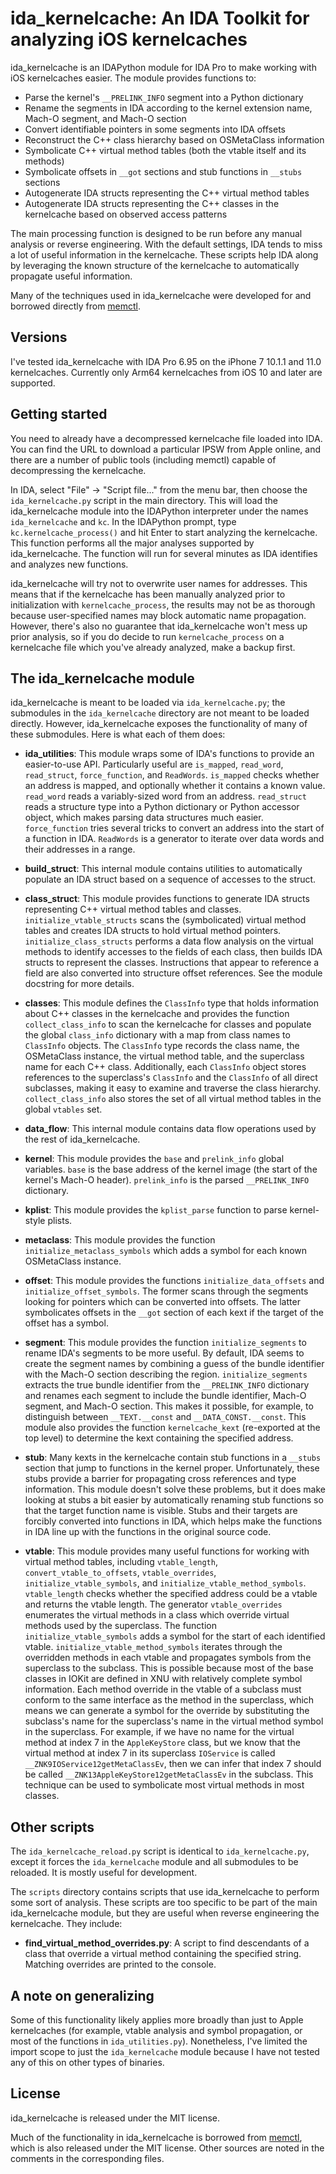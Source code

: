 # ida_kernelcache: An IDA Toolkit for analyzing iOS kernelcaches

<!-- Brandon Azad -->

ida_kernelcache is an IDAPython module for IDA Pro to make working with iOS kernelcaches easier.
The module provides functions to:

* Parse the kernel's `__PRELINK_INFO` segment into a Python dictionary
* Rename the segments in IDA according to the kernel extension name, Mach-O segment, and Mach-O
  section
* Convert identifiable pointers in some segments into IDA offsets
* Reconstruct the C++ class hierarchy based on OSMetaClass information
* Symbolicate C++ virtual method tables (both the vtable itself and its methods)
* Symbolicate offsets in `__got` sections and stub functions in `__stubs` sections
* Autogenerate IDA structs representing the C++ virtual method tables
* Autogenerate IDA structs representing the C++ classes in the kernelcache based on observed access
  patterns

The main processing function is designed to be run before any manual analysis or reverse
engineering. With the default settings, IDA tends to miss a lot of useful information in the
kernelcache. These scripts help IDA along by leveraging the known structure of the kernelcache to
automatically propagate useful information.

Many of the techniques used in ida_kernelcache were developed for and borrowed directly from
[memctl].

[memctl]: https://github.com/bazad/memctl

## Versions

I've tested ida_kernelcache with IDA Pro 6.95 on the iPhone 7 10.1.1 and 11.0 kernelcaches.
Currently only Arm64 kernelcaches from iOS 10 and later are supported.

## Getting started

You need to already have a decompressed kernelcache file loaded into IDA. You can find the URL to
download a particular IPSW from Apple online, and there are a number of public tools (including
memctl) capable of decompressing the kernelcache.

In IDA, select "File" -> "Script file..." from the menu bar, then choose the `ida_kernelcache.py`
script in the main directory. This will load the ida_kernelcache module into the IDAPython
interpreter under the names `ida_kernelcache` and `kc`. In the IDAPython prompt, type
`kc.kernelcache_process()` and hit Enter to start analyzing the kernelcache. This function performs
all the major analyses supported by ida_kernelcache. The function will run for several minutes as
IDA identifies and analyzes new functions.

ida_kernelcache will try not to overwrite user names for addresses. This means that if the
kernelcache has been manually analyzed prior to initialization with `kernelcache_process`, the
results may not be as thorough because user-specified names may block automatic name propagation.
However, there's also no guarantee that ida_kernelcache won't mess up prior analysis, so if you do
decide to run `kernelcache_process` on a kernelcache file which you've already analyzed, make a
backup first.

## The ida_kernelcache module

ida_kernelcache is meant to be loaded via `ida_kernelcache.py`; the submodules in the
`ida_kernelcache` directory are not meant to be loaded directly. However, ida_kernelcache exposes
the functionality of many of these submodules. Here is what each of them does:

* **ida_utilities**:
This module wraps some of IDA's functions to provide an easier-to-use API. Particularly useful are
`is_mapped`, `read_word`, `read_struct`, `force_function`, and `ReadWords`. `is_mapped` checks
whether an address is mapped, and optionally whether it contains a known value. `read_word` reads a
variably-sized word from an address. `read_struct` reads a structure type into a Python dictionary
or Python accessor object, which makes parsing data structures much easier. `force_function` tries
several tricks to convert an address into the start of a function in IDA. `ReadWords` is a
generator to iterate over data words and their addresses in a range.

* **build_struct**:
This internal module contains utilities to automatically populate an IDA struct based on a sequence
of accesses to the struct.

* **class_struct**:
This module provides functions to generate IDA structs representing C++ virtual method tables and
classes. `initialize_vtable_structs` scans the (symbolicated) virtual method tables and creates IDA
structs to hold virtual method pointers. `initialize_class_structs` performs a data flow analysis
on the virtual methods to identify accesses to the fields of each class, then builds IDA structs to
represent the classes. Instructions that appear to reference a field are also converted into
structure offset references. See the module docstring for more details.

* **classes**:
This module defines the `ClassInfo` type that holds information about C++ classes in the
kernelcache and provides the function `collect_class_info` to scan the kernelcache for classes and
populate the global `class_info` dictionary with a map from class names to `ClassInfo` objects. The
`ClassInfo` type records the class name, the OSMetaClass instance, the virtual method table, and
the superclass name for each C++ class. Additionally, each `ClassInfo` object stores references to
the superclass's `ClassInfo` and the `ClassInfo` of all direct subclasses, making it easy to
examine and traverse the class hierarchy. `collect_class_info` also stores the set of all virtual
method tables in the global `vtables` set.

* **data_flow**:
This internal module contains data flow operations used by the rest of ida_kernelcache.

* **kernel**:
This module provides the `base` and `prelink_info` global variables. `base` is the base address of
the kernel image (the start of the kernel's Mach-O header). `prelink_info` is the parsed
`__PRELINK_INFO` dictionary.

* **kplist**:
This module provides the `kplist_parse` function to parse kernel-style plists.

* **metaclass**:
This module provides the function `initialize_metaclass_symbols` which adds a symbol for each
known OSMetaClass instance.

* **offset**:
This module provides the functions `initialize_data_offsets` and `initialize_offset_symbols`. The
former scans through the segments looking for pointers which can be converted into offsets. The
latter symbolicates offsets in the `__got` section of each kext if the target of the offset has a
symbol.

* **segment**:
This module provides the function `initialize_segments` to rename IDA's segments to be more useful.
By default, IDA seems to create the segment names by combining a guess of the bundle identifier
with the Mach-O section describing the region. `initialize_segments` extracts the true bundle
identifier from the `__PRELINK_INFO` dictionary and renames each segment to include the bundle
identifier, Mach-O segment, and Mach-O section. This makes it possible, for example, to distinguish
between `__TEXT.__const` and `__DATA_CONST.__const`. This module also provides the function
`kernelcache_kext` (re-exported at the top level) to determine the kext containing the specified
address.

* **stub**:
Many kexts in the kernelcache contain stub functions in a `__stubs` section that jump to functions
in the kernel proper. Unfortunately, these stubs provide a barrier for propagating cross references
and type information. This module doesn't solve these problems, but it does make looking at stubs a
bit easier by automatically renaming stub functions so that the target function name is visible.
Stubs and their targets are forcibly converted into functions in IDA, which helps make the
functions in IDA line up with the functions in the original source code.

* **vtable**:
This module provides many useful functions for working with virtual method tables, including
`vtable_length`, `convert_vtable_to_offsets`, `vtable_overrides`, `initialize_vtable_symbols`, and
`initialize_vtable_method_symbols`. `vtable_length` checks whether the specified address could be a
vtable and returns the vtable length. The generator `vtable_overrides` enumerates the virtual
methods in a class which override virtual methods used by the superclass. The function
`initialize_vtable_symbols` adds a symbol for the start of each identified vtable.
`initialize_vtable_method_symbols` iterates through the overridden methods in each vtable and
propagates symbols from the superclass to the subclass. This is possible because most of the base
classes in IOKit are defined in XNU with relatively complete symbol information. Each method
override in the vtable of a subclass must conform to the same interface as the method in the
superclass, which means we can generate a symbol for the override by substituting the subclass's
name for the superclass's name in the virtual method symbol in the superclass. For example, if we
have no name for the virtual method at index 7 in the `AppleKeyStore` class, but we know that the
virtual method at index 7 in its superclass `IOService` is called
`__ZNK9IOService12getMetaClassEv`, then we can infer that index 7 should be called
`__ZNK13AppleKeyStore12getMetaClassEv` in the subclass. This technique can be used to symbolicate
most virtual methods in most classes.

## Other scripts

The `ida_kernelcache_reload.py` script is identical to `ida_kernelcache.py`, except it forces the
`ida_kernelcache` module and all submodules to be reloaded. It is mostly useful for development.

The `scripts` directory contains scripts that use ida_kernelcache to perform some sort of analysis.
These scripts are too specific to be part of the main ida_kernelcache module, but they are useful
when reverse engineering the kernelcache. They include:

* **find_virtual_method_overrides.py**:
A script to find descendants of a class that override a virtual method containing the specified
string. Matching overrides are printed to the console.

## A note on generalizing

Some of this functionality likely applies more broadly than just to Apple kernelcaches (for
example, vtable analysis and symbol propagation, or most of the functions in `ida_utilities.py`).
Nonetheless, I've limited the import scope to just the `ida_kernelcache` module because I have not
tested any of this on other types of binaries.

## License

ida_kernelcache is released under the MIT license.

Much of the functionality in ida_kernelcache is borrowed from [memctl], which is also released
under the MIT license. Other sources are noted in the comments in the corresponding files.

